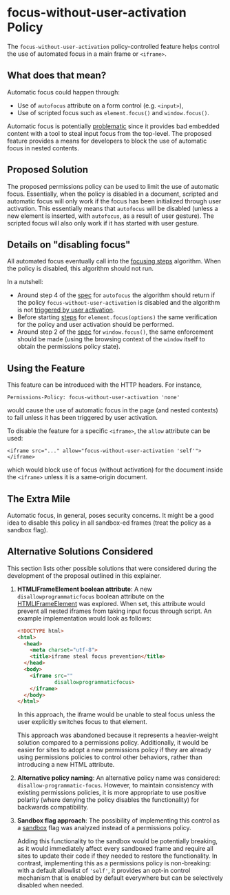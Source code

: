 focus-without-user-activation Policy
===========

The `focus-without-user-activation` policy-controlled feature helps control the use of
automated focus in a main frame or `<iframe>`.

What does that mean?
------------
Automatic focus could happen through:
  * Use of `autofocus` attribute on a form control (e.g. `<input>`),
  * Use of scripted focus such as `element.focus()` and `window.focus()`.

Automatic focus is potentially
[problematic](https://github.com/w3c/webappsec-permissions-policy/issues/273) since it provides bad
embedded content with a tool to steal input focus from the top-level. The proposed feature provides
a means for developers to block the use of automatic focus in nested contents.

Proposed Solution
------------
The proposed permissions policy can be used to limit the use of automatic focus. Essentially, when the
policy is disabled in a document, scripted and automatic focus will only work if the focus has been
initialized through user activation. This essentially means that `autofocus` will be disabled
(unless a new element is inserted, with `autofocus`, as a result of user gesture). The scripted
focus will also only work if it has started with user gesture.

Details on "disabling focus"
------------
All automated focus eventually call into the [focusing steps](https://html.spec.whatwg.org/multipage/interaction.html#focusing-steps) algorithm. When the policy
is disabled, this algorithm should not run.

In a nutshell:
  * Around step 4 of the [spec](https://html.spec.whatwg.org/multipage/form-control-infrastructure.html#attr-fe-autofocus) for `autofocus` the algorithm should return if the policy `focus-without-user-activation` is disabled and the algorithm is not
  [triggered by user activation](https://html.spec.whatwg.org/multipage/interaction.html#triggered-by-user-activation).
  * Before starting [steps](https://html.spec.whatwg.org/multipage/interaction.html#dom-window-focus) for `element.focus(options)` the same verification for the policy and user activation should be performed.
  * Around step 2 of the [spec](https://html.spec.whatwg.org/multipage/interaction.html#dom-window-focus) for `window.focus()`, the same enforcement should be made (using the browsing context of the `window` itself to obtain the permissions policy state).

Using the Feature
-------------
This feature can be introduced with the HTTP headers. For instance,
```HTTP
Permissions-Policy: focus-without-user-activation 'none'
```
would cause the use of automatic focus in the page (and nested contexts) to fail unless it 
has been triggered by user activation.

To disable the feature for a specific `<iframe>`, the `allow` attribute can be used:
```HTTP
<iframe src="..." allow="focus-without-user-activation 'self'"></iframe>
```
which would block use of focus (without activation) for the document inside the `<iframe>`
unless it is a same-origin document.

The Extra Mile
-----------
Automatic focus, in general, poses security concerns. It might be a good idea to disable this policy
in all sandbox-ed frames (treat the policy as a sandbox flag).

Alternative Solutions Considered
-----------
This section lists other possible solutions that were considered during the development of the proposal outlined in this explainer.

1. **HTMLIFrameElement boolean attribute**: A new `disallowprogrammaticfocus` boolean attribute on the [HTMLIFrameElement](https://html.spec.whatwg.org/multipage/iframe-embed-object.html#htmliframeelement) was explored. When set, this attribute would prevent all nested iframes from taking input focus through script. An example implementation would look as follows:

   ```html
   <!DOCTYPE html>
   <html>
     <head>
       <meta charset="utf-8">
       <title>iframe steal focus prevention</title>
     </head>
     <body>
       <iframe src=""
               disallowprogrammaticfocus>
       </iframe>
     </body>
   </html>
   ```

   In this approach, the iframe would be unable to steal focus unless the user explicitly switches focus to that element.

   This approach was abandoned because it represents a heavier-weight solution compared to a permissions policy. Additionally, it would be easier for sites to adopt a new permissions policy if they are already using permissions policies to control other behaviors, rather than introducing a new HTML attribute.

2. **Alternative policy naming**: An alternative policy name was considered: `disallow-programmatic-focus`. However, to maintain consistency with existing permissions policies, it is more appropriate to use positive polarity (where denying the policy disables the functionality) for backwards compatibility.

3. **Sandbox flag approach**: The possibility of implementing this control as a [sandbox](https://developer.mozilla.org/en-US/docs/Web/API/HTMLIFrameElement/sandbox) flag was analyzed instead of a permissions policy.

   Adding this functionality to the sandbox would be potentially breaking, as it would immediately affect every sandboxed frame and require all sites to update their code if they needed to restore the functionality. In contrast, implementing this as a permissions policy is non-breaking: with a default allowlist of `'self'`, it provides an opt-in control mechanism that is enabled by default everywhere but can be selectively disabled when needed.
